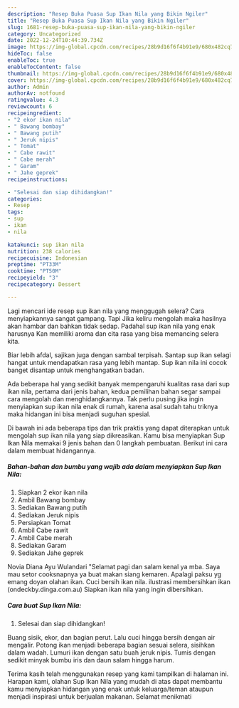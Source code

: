 ```yaml
---
description: "Resep Buka Puasa Sup Ikan Nila yang Bikin Ngiler"
title: "Resep Buka Puasa Sup Ikan Nila yang Bikin Ngiler"
slug: 1681-resep-buka-puasa-sup-ikan-nila-yang-bikin-ngiler
category: Uncategorized
date: 2022-12-24T10:44:39.734Z
image: https://img-global.cpcdn.com/recipes/28b9d16f6f4b91e9/680x482cq70/sup-ikan-nila-foto-resep-utama.jpg
hideToc: false
enableToc: true
enableTocContent: false
thumbnail: https://img-global.cpcdn.com/recipes/28b9d16f6f4b91e9/680x482cq70/sup-ikan-nila-foto-resep-utama.jpg
cover: https://img-global.cpcdn.com/recipes/28b9d16f6f4b91e9/680x482cq70/sup-ikan-nila-foto-resep-utama.jpg
author: Admin
authorAv: notfound
ratingvalue: 4.3
reviewcount: 6
recipeingredient:
- "2 ekor ikan nila"
- " Bawang bombay"
- " Bawang putih"
- " Jeruk nipis"
- " Tomat"
- " Cabe rawit"
- " Cabe merah"
- " Garam"
- " Jahe geprek"
recipeinstructions:

- "Selesai dan siap dihidangkan!"
categories:
- Resep
tags:
- sup
- ikan
- nila

katakunci: sup ikan nila 
nutrition: 238 calories
recipecuisine: Indonesian
preptime: "PT33M"
cooktime: "PT50M"
recipeyield: "3"
recipecategory: Dessert

---
```



Lagi mencari ide resep sup ikan nila yang menggugah selera? Cara menyiapkannya sangat gampang. Tapi Jika keliru mengolah maka hasilnya akan hambar dan bahkan tidak sedap. Padahal sup ikan nila yang enak harusnya Kan memiliki aroma dan cita rasa yang bisa memancing selera kita.


Biar lebih afdal, sajikan juga dengan sambal terpisah. Santap sup ikan selagi hangat untuk mendapatkan rasa yang lebih mantap. Sup ikan nila ini cocok banget disantap untuk menghangatkan badan.

Ada beberapa hal yang sedikit banyak mempengaruhi kualitas rasa dari sup ikan nila, pertama dari jenis bahan, kedua pemilihan bahan segar sampai cara mengolah dan menghidangkannya. Tak perlu pusing jika ingin menyiapkan sup ikan nila enak di rumah, karena asal sudah tahu triknya maka hidangan ini bisa menjadi suguhan spesial.


Di bawah ini ada beberapa tips dan trik praktis yang dapat diterapkan untuk mengolah sup ikan nila yang siap dikreasikan. Kamu bisa menyiapkan Sup Ikan Nila memakai 9 jenis bahan dan 0 langkah pembuatan. Berikut ini cara dalam membuat hidangannya.

<!--inarticleads1-->

##### Bahan-bahan dan bumbu yang wajib ada dalam menyiapkan Sup Ikan Nila:

1. Siapkan 2 ekor ikan nila
1. Ambil  Bawang bombay
1. Sediakan  Bawang putih
1. Sediakan  Jeruk nipis
1. Persiapkan  Tomat
1. Ambil  Cabe rawit
1. Ambil  Cabe merah
1. Sediakan  Garam
1. Sediakan  Jahe geprek


Novia Diana Ayu Wulandari &#34;Selamat pagi dan salam kenal ya mba. Saya mau setor cooksnapnya ya buat makan siang kemaren. Apalagi paksu yg emang doyan olahan ikan. Cuci bersih ikan nila. ilustrasi membersihkan ikan (ondeckby.dinga.com.au) Siapkan ikan nila yang ingin dibersihkan. 

<!--inarticleads2-->

##### Cara buat Sup Ikan Nila:


1. Selesai dan siap dihidangkan!

Buang sisik, ekor, dan bagian perut. Lalu cuci hingga bersih dengan air mengalir. Potong ikan menjadi beberapa bagian sesuai selera, sisihkan dalam wadah. Lumuri ikan dengan satu buah jeruk nipis. Tumis dengan sedikit minyak bumbu iris dan daun salam hingga harum. 

Terima kasih telah menggunakan resep yang kami tampilkan di halaman ini. Harapan kami, olahan Sup Ikan Nila yang mudah di atas dapat membantu kamu menyiapkan hidangan yang enak untuk keluarga/teman ataupun menjadi inspirasi untuk berjualan makanan. Selamat menikmati
